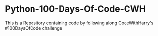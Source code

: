 # Python-100-Days-Of-Code-CWH
This is a Repository containing code by following along CodeWithHarry's #100DaysOfCode challenge
